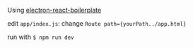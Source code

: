 Using [electron-react-boilerplate](https://github.com/reactjs/redux)

edit ``app/index.js``: change ``Route path={yourPath../app.html}``

run with ``$ npm run dev``
